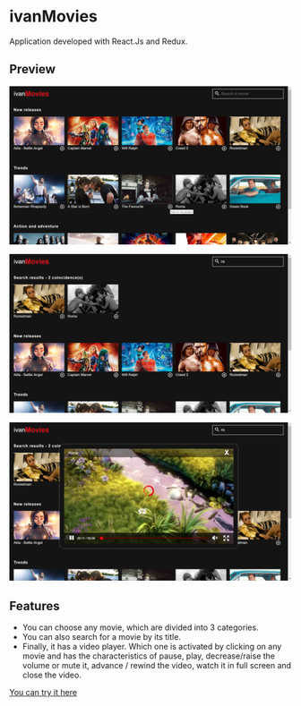 # ivanMovies
Application developed with React.Js and Redux.  

## Preview
  ![screenshot1](https://github.com/ivansevillaa/ivanMovies/blob/master/screenshots/screenshot1.png)    

  ![screenshot2](https://github.com/ivansevillaa/ivanMovies/blob/master/screenshots/screenshot2.png)  

  ![screenshot3](https://github.com/ivansevillaa/ivanMovies/blob/master/screenshots/screenshot3.png) 

## Features
 - You can choose any movie, which are divided into 3 categories.  
 - You can also search for a movie by its title.  
 - Finally, it has a video player. Which one is activated by clicking on any movie and has the characteristics of pause, play, decrease/raise the volume or mute it, advance / rewind the video, watch it in full screen and close the video.  

 

[You can try it here](https://ivansevillaa.github.io/ivanMovies/)
